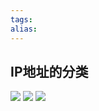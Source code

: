 ```yaml
---
tags: 
alias:
---
```


## IP地址的分类
![](https://img-blog.csdnimg.cn/img_convert/158c2047853ed94650dbf5c62f7eac00.png)
![](https://img-blog.csdnimg.cn/img_convert/158c2047853ed94650dbf5c62f7eac00.png)
![](https://img-blog.csdnimg.cn/img_convert/06c09f38ce53cde3b328516ebb1b7c9f.png)

